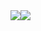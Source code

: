 <div style="display:flex; flex-direction: row;">
  <img align="center" src="https://github-readme-stats.vercel.app/api?username=eltfshr&count_private=true&show_icons=true&theme=radical&layout=compact" />
  <img align="center" src="https://github-readme-stats.vercel.app/api/top-langs/?username=anuraghazra&theme=radical&layout=compact" />
</div>


<!--
**eltfshr/eltfshr** is a ✨ _special_ ✨ repository because its `README.md` (this file) appears on your GitHub profile.

Here are some ideas to get you started:

- 🔭 I’m currently working on ...
- 🌱 I’m currently learning ...
- 👯 I’m looking to collaborate on ...
- 🤔 I’m looking for help with ...
- 💬 Ask me about ...
- 📫 How to reach me: ...
- 😄 Pronouns: ...
- ⚡ Fun fact: ...
-->
